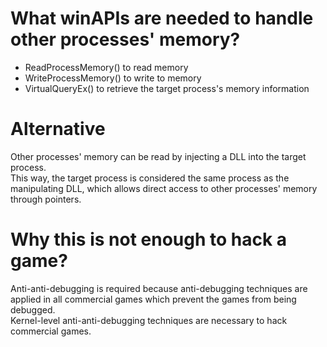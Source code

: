 # What winAPIs are needed to handle other processes' memory?
- ReadProcessMemory() to read memory
- WriteProcessMemory() to write to memory
- VirtualQueryEx() to retrieve the target process's memory information

# Alternative
Other processes' memory can be read by injecting a DLL into the target process.<br>
This way, the target process is considered the same process as the manipulating DLL, which allows direct access to other processes' memory through pointers.<br>

# Why this is not enough to hack a game?
Anti-anti-debugging is required because anti-debugging techniques are applied in all commercial games which prevent the games from being debugged.<br>
Kernel-level anti-anti-debugging techniques are necessary to hack commercial games.

